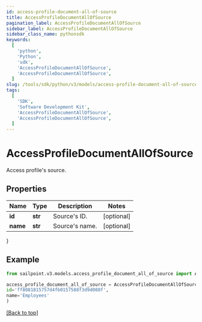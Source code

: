 ```yaml
---
id: access-profile-document-all-of-source
title: AccessProfileDocumentAllOfSource
pagination_label: AccessProfileDocumentAllOfSource
sidebar_label: AccessProfileDocumentAllOfSource
sidebar_class_name: pythonsdk
keywords:
  [
    'python',
    'Python',
    'sdk',
    'AccessProfileDocumentAllOfSource',
    'AccessProfileDocumentAllOfSource',
  ]
slug: /tools/sdk/python/v3/models/access-profile-document-all-of-source
tags:
  [
    'SDK',
    'Software Development Kit',
    'AccessProfileDocumentAllOfSource',
    'AccessProfileDocumentAllOfSource',
  ]
---
```


# AccessProfileDocumentAllOfSource

Access profile's source.

## Properties

| Name     | Type    | Description    | Notes      |
| -------- | ------- | -------------- | ---------- |
| **id**   | **str** | Source's ID.   | [optional] |
| **name** | **str** | Source's name. | [optional] |

}

## Example

```python
from sailpoint.v3.models.access_profile_document_all_of_source import AccessProfileDocumentAllOfSource

access_profile_document_all_of_source = AccessProfileDocumentAllOfSource(
id='ff8081815757d4fb0157588f3d9d008f',
name='Employees'
)

```

[[Back to top]](#)
